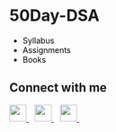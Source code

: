 # 50Day-DSA
- <a href="" style="background-color:#FFFFFF;color:#000000;text-decoration:none">Syllabus</a>
- <a href="" style="background-color:#FFFFFF;color:#000000;text-decoration:none">Assignments</a>
- <a href="" style="background-color:#FFFFFF;color:#000000;text-decoration:none">Books</a>

## Connect with me
  <a href="https://twitter.com/SharanyaMitra2">
    <img width="30px" src="https://www.vectorlogo.zone/logos/twitter/twitter-official.svg" />
  </a>&ensp;
  <a href="https://www.linkedin.com/in/sharanya-mitra-988512224/">
    <img width="30px" src="https://www.vectorlogo.zone/logos/linkedin/linkedin-icon.svg" />
  </a>&ensp;

  <a href="https://www.instagram.com/sharanya__mitra/">
    <img width="30px" src="https://www.vectorlogo.zone/logos/instagram/instagram-icon.svg" />
  </a>&ensp;
